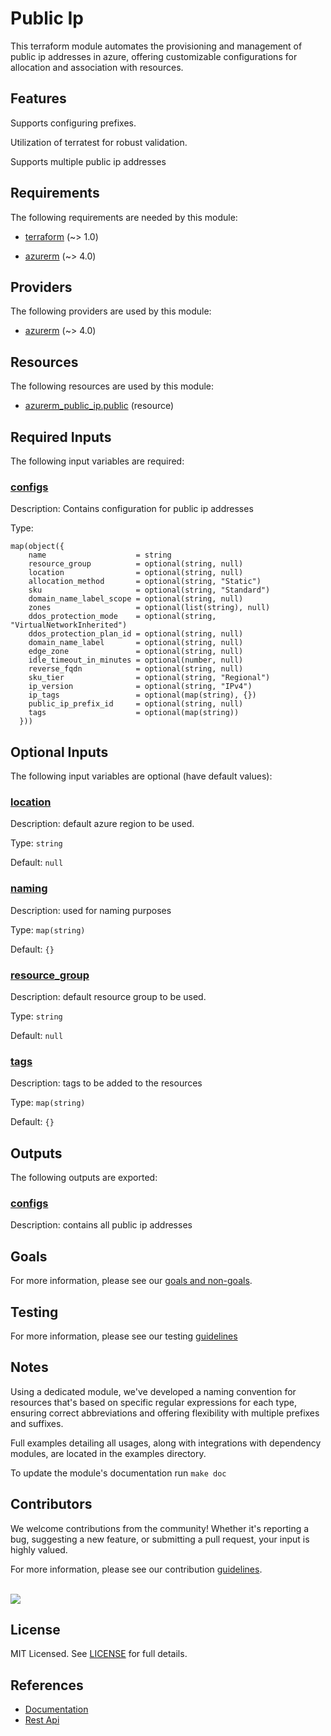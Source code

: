 # Public Ip

This terraform module automates the provisioning and management of public ip addresses in azure, offering customizable configurations for allocation and association with resources.

## Features

Supports configuring prefixes.

Utilization of terratest for robust validation.

Supports multiple public ip addresses

<!-- BEGIN_TF_DOCS -->
## Requirements

The following requirements are needed by this module:

- <a name="requirement_terraform"></a> [terraform](#requirement\_terraform) (~> 1.0)

- <a name="requirement_azurerm"></a> [azurerm](#requirement\_azurerm) (~> 4.0)

## Providers

The following providers are used by this module:

- <a name="provider_azurerm"></a> [azurerm](#provider\_azurerm) (~> 4.0)

## Resources

The following resources are used by this module:

- [azurerm_public_ip.public](https://registry.terraform.io/providers/hashicorp/azurerm/latest/docs/resources/public_ip) (resource)

## Required Inputs

The following input variables are required:

### <a name="input_configs"></a> [configs](#input\_configs)

Description: Contains configuration for public ip addresses

Type:

```hcl
map(object({
    name                    = string
    resource_group          = optional(string, null)
    location                = optional(string, null)
    allocation_method       = optional(string, "Static")
    sku                     = optional(string, "Standard")
    domain_name_label_scope = optional(string, null)
    zones                   = optional(list(string), null)
    ddos_protection_mode    = optional(string, "VirtualNetworkInherited")
    ddos_protection_plan_id = optional(string, null)
    domain_name_label       = optional(string, null)
    edge_zone               = optional(string, null)
    idle_timeout_in_minutes = optional(number, null)
    reverse_fqdn            = optional(string, null)
    sku_tier                = optional(string, "Regional")
    ip_version              = optional(string, "IPv4")
    ip_tags                 = optional(map(string), {})
    public_ip_prefix_id     = optional(string, null)
    tags                    = optional(map(string))
  }))
```

## Optional Inputs

The following input variables are optional (have default values):

### <a name="input_location"></a> [location](#input\_location)

Description: default azure region to be used.

Type: `string`

Default: `null`

### <a name="input_naming"></a> [naming](#input\_naming)

Description: used for naming purposes

Type: `map(string)`

Default: `{}`

### <a name="input_resource_group"></a> [resource\_group](#input\_resource\_group)

Description: default resource group to be used.

Type: `string`

Default: `null`

### <a name="input_tags"></a> [tags](#input\_tags)

Description: tags to be added to the resources

Type: `map(string)`

Default: `{}`

## Outputs

The following outputs are exported:

### <a name="output_configs"></a> [configs](#output\_configs)

Description: contains all public ip addresses
<!-- END_TF_DOCS -->

## Goals

For more information, please see our [goals and non-goals](./GOALS.md).

## Testing

For more information, please see our testing [guidelines](./TESTING.md)

## Notes

Using a dedicated module, we've developed a naming convention for resources that's based on specific regular expressions for each type, ensuring correct abbreviations and offering flexibility with multiple prefixes and suffixes.

Full examples detailing all usages, along with integrations with dependency modules, are located in the examples directory.

To update the module's documentation run `make doc`

## Contributors

We welcome contributions from the community! Whether it's reporting a bug, suggesting a new feature, or submitting a pull request, your input is highly valued.

For more information, please see our contribution [guidelines](./CONTRIBUTING.md). <br><br>

<a href="https://github.com/cloudnationhq/terraform-azure-pip/graphs/contributors">
  <img src="https://contrib.rocks/image?repo=cloudnationhq/terraform-azure-pip" />
</a>

## License

MIT Licensed. See [LICENSE](./LICENSE) for full details.

## References

- [Documentation](https://learn.microsoft.com/en-us/azure/virtual-network/ip-services/public-ip-addresses)
- [Rest Api](https://learn.microsoft.com/en-us/rest/api/virtualnetwork/public-ip-addresses)
